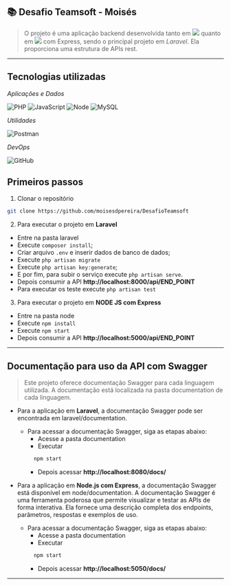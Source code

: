 ## 📚 Desafio Teamsoft - Moisés

> O projeto é uma aplicação backend desenvolvida tanto em 
> <img src="https://img.shields.io/badge/Laravel-FF2D20?style=for-the-badge&logo=laravel&logoColor=white" /> 
> quanto em <img src="https://img.shields.io/badge/Node.js-43853D?style=for-the-badge&logo=node.js&logoColor=white" />
com Express, sendo o principal projeto em *Laravel*.
Ela proporciona uma estrutura de APIs rest.

---
## Tecnologias utilizadas
*Aplicações e Dados*

![PHP](https://img.shields.io/badge/PHP-777BB4?style=flat&logo=php&logoColor=white)
![JavaScript](https://img.shields.io/badge/JavaScript-F7DF1E?style=flat&logo=javascript&logoColor=black)
![Node](https://img.shields.io/badge/Node.js-43853D?node&logo=node.js&logoColor=white)
![MySQL](https://img.shields.io/badge/MySQL-00000F?style=flat&logo=mysql&logoColor=white)

*Utilidades*

![Postman](https://img.shields.io/badge/-Postman-333333?style=flat&logo=postman)

*DevOps*

![GitHub](https://img.shields.io/badge/-GitHub-333333?style=flat&logo=github)

## Primeiros passos
1. Clonar o repositório
```bash
git clone https://github.com/moisesdpereira/DesafioTeamsoft
```

2. Para executar o projeto em **Laravel** 
- Entre na pasta laravel
- Execute `composer install`;
- Criar arquivo `.env` e inserir dados de banco de dados;
- Execute `php artisan migrate`
- Execute `php artisan key:generate`;
- E por fim, para subir o serviço execute `php artisan serve`.
- Depois consumir a API **http://localhost:8000/api/END_POINT**
- Para executar os teste execute `php artisan test`

3. Para executar o projeto em **NODE JS com Express**
- Entre na pasta node
- Execute `npm install`
- Execute `npm start`
- Depois consumir a API **http://localhost:5000/api/END_POINT**
---
## Documentação para uso da API com Swagger
> Este projeto oferece documentação Swagger para cada linguagem utilizada. A documentação está localizada na pasta documentation de cada linguagem.

- Para a aplicação em **Laravel**, a documentação Swagger pode ser encontrada em laravel/documentation.
  - Para acessar a documentação Swagger, siga as etapas abaixo:
    - Acesse a pasta documentation 
    - Executar
    ```bash
      npm start
    ```
    - Depois acessar **http://localhost:8080/docs/**

- Para a aplicação em **Node.js com Express**, a documentação Swagger está disponível em node/documentation.
A documentação Swagger é uma ferramenta poderosa que permite visualizar e testar as APIs de forma interativa. Ela fornece uma descrição completa dos endpoints, parâmetros, respostas e exemplos de uso.
    - Para acessar a documentação Swagger, siga as etapas abaixo:
        - Acesse a pasta documentation
        - Executar
        ```bash
          npm start
        ```
        - Depois acessar **http://localhost:5050/docs/**
---